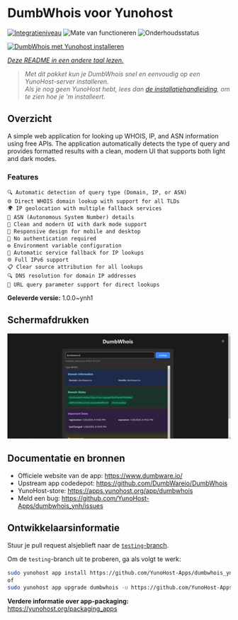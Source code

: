 <!--
NB: Deze README is automatisch gegenereerd door <https://github.com/YunoHost/apps/tree/master/tools/readme_generator>
Hij mag NIET handmatig aangepast worden.
-->

# DumbWhois voor Yunohost

[![Integratieniveau](https://apps.yunohost.org/badge/integration/dumbwhois)](https://ci-apps.yunohost.org/ci/apps/dumbwhois/)
![Mate van functioneren](https://apps.yunohost.org/badge/state/dumbwhois)
![Onderhoudsstatus](https://apps.yunohost.org/badge/maintained/dumbwhois)

[![DumbWhois met Yunohost installeren](https://install-app.yunohost.org/install-with-yunohost.svg)](https://install-app.yunohost.org/?app=dumbwhois)

*[Deze README in een andere taal lezen.](./ALL_README.md)*

> *Met dit pakket kun je DumbWhois snel en eenvoudig op een YunoHost-server installeren.*  
> *Als je nog geen YunoHost hebt, lees dan [de installatiehandleiding](https://yunohost.org/install), om te zien hoe je 'm installeert.*

## Overzicht

A simple web application for looking up WHOIS, IP, and ASN information using free APIs. The application automatically detects the type of query and provides formatted results with a clean, modern UI that supports both light and dark modes.

### Features

    🔍 Automatic detection of query type (Domain, IP, or ASN)
    🌐 Direct WHOIS domain lookup with support for all TLDs
    🌍 IP geolocation with multiple fallback services
    🔢 ASN (Autonomous System Number) details
    🎨 Clean and modern UI with dark mode support
    📱 Responsive design for mobile and desktop
    🚫 No authentication required
    ⚙️ Environment variable configuration
    🔄 Automatic service fallback for IP lookups
    🌐 Full IPv6 support
    📋 Clear source attribution for all lookups
    🔍 DNS resolution for domain IP addresses
    🔗 URL query parameter support for direct lookups


**Geleverde versie:** 1.0.0~ynh1

## Schermafdrukken

![Schermafdrukken van DumbWhois](./doc/screenshots/screenshot.png)

## Documentatie en bronnen

- Officiele website van de app: <https://www.dumbware.io/>
- Upstream app codedepot: <https://github.com/DumbWareio/DumbWhois>
- YunoHost-store: <https://apps.yunohost.org/app/dumbwhois>
- Meld een bug: <https://github.com/YunoHost-Apps/dumbwhois_ynh/issues>

## Ontwikkelaarsinformatie

Stuur je pull request alsjeblieft naar de [`testing`-branch](https://github.com/YunoHost-Apps/dumbwhois_ynh/tree/testing).

Om de `testing`-branch uit te proberen, ga als volgt te werk:

```bash
sudo yunohost app install https://github.com/YunoHost-Apps/dumbwhois_ynh/tree/testing --debug
of
sudo yunohost app upgrade dumbwhois -u https://github.com/YunoHost-Apps/dumbwhois_ynh/tree/testing --debug
```

**Verdere informatie over app-packaging:** <https://yunohost.org/packaging_apps>

